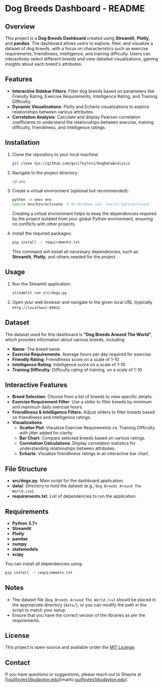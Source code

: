 # Dog Breeds Dashboard - README

## Overview

This project is a **Dog Breeds Dashboard** created using **Streamlit**, **Plotly**, and **pandas**. The dashboard allows users to explore, filter, and visualize a dataset of dog breeds, with a focus on characteristics such as exercise requirements, friendliness, intelligence, and training difficulty. Users can interactively select different breeds and view detailed visualizations, gaining insights about each breed's attributes.

## Features

- **Interactive Sidebar Filters**: Filter dog breeds based on parameters like Friendly Rating, Exercise Requirements, Intelligence Rating, and Training Difficulty.
- **Dynamic Visualizations**: Plotly and Echarts visualizations to explore relationships between various attributes.
- **Correlation Analysis**: Calculate and display Pearson correlation coefficients to understand the relationships between exercise, training difficulty, friendliness, and intelligence ratings.

## Installation

1. Clone the repository to your local machine:

   ```bash
   git clone tps://github.com/guilfoyles1/DogDataAnalysis
   ```

2. Navigate to the project directory:

   ```bash
   cd src
   ```

3. Create a virtual environment (optional but recommended):

   ```bash
   python -m venv env
   source env/bin/activate  # On Windows use `env\Scripts\activate`
   ```

   Creating a virtual environment helps to keep the dependencies required by the project isolated from your global Python environment, ensuring no conflicts with other projects.

4. Install the required packages:

   ```bash
   pip install -r requirements.txt
   ```

   This command will install all necessary dependencies, such as **Streamlit**, **Plotly**, and others needed for the project.

## Usage

1. Run the Streamlit application:
   ```bash
   streamlit run src/dogs.py
   ```
2. Open your web browser and navigate to the given local URL (typically `http://localhost:8501`).

## Dataset

The dataset used for this dashboard is **"Dog Breeds Around The World"**, which provides information about various breeds, including:

- **Name**: The breed name
- **Exercise Requirements**: Average hours per day required for exercise
- **Friendly Rating**: Friendliness score on a scale of 1-10
- **Intelligence Rating**: Intelligence score on a scale of 1-10
- **Training Difficulty**: Difficulty rating of training, on a scale of 1-10

## Interactive Features

- **Breed Selection**: Choose from a list of breeds to view specific details.
- **Exercise Requirement Filter**: Use a slider to filter breeds by minimum and maximum daily exercise hours.
- **Friendliness & Intelligence Filters**: Adjust sliders to filter breeds based on friendliness and intelligence ratings.
- **Visualizations**:
  - **Scatter Plot**: Visualize Exercise Requirements vs. Training Difficulty with jitter added for clarity.
  - **Bar Chart**: Compare selected breeds based on various ratings.
  - **Correlation Calculations**: Display correlation statistics for understanding relationships between attributes.
  - **Echarts**: Visualize friendliness ratings in an interactive bar chart.

## File Structure

- **src/dogs.py**: Main script for the dashboard application.
- **data/**: Directory to hold the dataset (e.g., `Dog Breeds Around The World.csv`).
- **requirements.txt**: List of dependencies to run the application.

## Requirements

- **Python 3.7+**
- **Streamlit**
- **Plotly**
- **pandas**
- **numpy**
- **statsmodels**
- **scipy**

You can install all dependencies using:

```bash
pip install -r requirements.txt
```

## Notes

- The dataset file (`Dog Breeds Around The World.csv`) should be placed in the appropriate directory (`data/`), or you can modify the path in the script to match your setup.
- Ensure that you have the correct version of the libraries as per the requirements.

## License

This project is open-source and available under the [MIT License](LICENSE).

## Contact

If you have questions or suggestions, please reach out to Shayna at [[guilfoyles1@udayton.edu](mailto\:guilfoyles1@udayton.edu].


